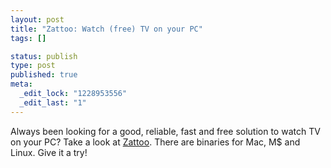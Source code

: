 ```yaml
--- 
layout: post
title: "Zattoo: Watch (free) TV on your PC"
tags: []

status: publish
type: post
published: true
meta: 
  _edit_lock: "1228953556"
  _edit_last: "1"
---
```

Always been looking for a good, reliable, fast and free solution to watch TV on your PC? Take a look at [Zattoo](http://zattoo.com/). There are binaries for Mac, M$ and Linux. Give it a try!
